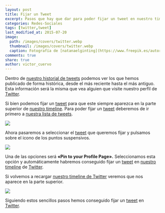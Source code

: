 ```yaml
---
layout: post
title: Fijar un Tweet
excerpt: Pasos que hay que dar para poder fijar un tweet en nuestro timeline de Twitter.
categories: Redes-Sociales
tags: [twitter,tweet]
last_modified_at: 2015-07-20
image:
  path: /images/covers/twitter.webp
  thumbnail: /images/covers/twitter.webp
  caption: Fotografía de [natanaelginting](https://www.freepik.es/autor/natanaelginting)
comments: true
share: true
author: victor_cuervo
---
```


Dentro de [nuestro historial de tweets](https://www.ayudaenlaweb.com/microblogging/twitter-microblogging/que-es-el-timeline-de-twitter/) podemos ver los que hemos publicado de forma histórica, desde el más reciente hasta el más antiguo. Esta información será la misma que vea alguien que visite nuestro perfil de [Twitter](https://www.ayudaenlaweb.com/microblogging/twitter-microblogging/que-es-twitter/).


Si bien podemos fijar un [tweet](https://www.ayudaenlaweb.com/microblogging/twitter-microblogging/que-es-un-tweet/) para que este siempre aparezca en la parte superior de [nuestro timeline](https://www.ayudaenlaweb.com/microblogging/twitter-microblogging/que-es-el-timeline-de-twitter/). Para poder fijar un [tweet](https://www.ayudaenlaweb.com/microblogging/twitter-microblogging/que-es-un-tweet/) deberemos de ir primero a [nuestra lista de tweets](https://www.ayudaenlaweb.com/microblogging/twitter-microblogging/que-es-el-timeline-de-twitter/).


![](https://www.ayudaenlaweb.com/wp-content/uploads/2015/07/twitter-timeline-1024x521.jpg)


Ahora pasaremos a seleccionar el [tweet](https://www.ayudaenlaweb.com/microblogging/twitter-microblogging/que-es-un-tweet/) que queremos fijar y pulsamos sobre el icono de los puntos suspensivos.


![](https://www.ayudaenlaweb.com/wp-content/uploads/2015/07/twitter-menu.jpg)


Una de las opciones será **«Pin to your Profile Page».** Seleccionamos esta opción y automáticamente habremos conseguido fijar un [tweet](https://www.ayudaenlaweb.com/microblogging/twitter-microblogging/que-es-un-tweet/) en [nuestro timeline](https://www.ayudaenlaweb.com/microblogging/twitter-microblogging/que-es-el-timeline-de-twitter/) de [Twitter](https://www.ayudaenlaweb.com/microblogging/twitter-microblogging/que-es-twitter/).


Si volvemos a recargar [nuestro timeline de Twitter](https://www.ayudaenlaweb.com/microblogging/twitter-microblogging/que-es-el-timeline-de-twitter/) veremos que nos aparece en la parte superior.


![](https://www.ayudaenlaweb.com/wp-content/uploads/2015/07/twitter-pinned-tweet.jpg)


Siguiendo estos sencillos pasos hemos conseguido fijar un [tweet](https://www.ayudaenlaweb.com/microblogging/twitter-microblogging/que-es-un-tweet/) en [Twitter](https://www.ayudaenlaweb.com/microblogging/twitter-microblogging/que-es-twitter/).

